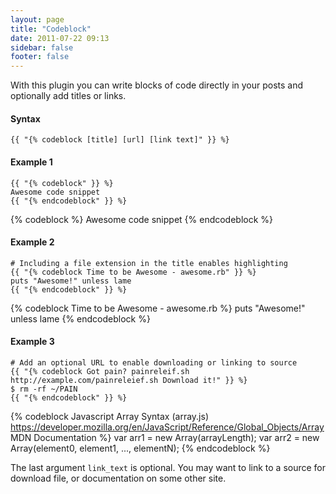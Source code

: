 ```yaml
---
layout: page
title: "Codeblock"
date: 2011-07-22 09:13
sidebar: false
footer: false
---
```


With this plugin you can write blocks of code directly in your posts and optionally add titles or links.

#### Syntax

    {{ "{% codeblock [title] [url] [link text]" }} %}

#### Example 1

    {{ "{% codeblock" }} %}
    Awesome code snippet
    {{ "{% endcodeblock" }} %}

{% codeblock %}
Awesome code snippet
{% endcodeblock %}

#### Example 2

    # Including a file extension in the title enables highlighting
    {{ "{% codeblock Time to be Awesome - awesome.rb" }} %}
    puts "Awesome!" unless lame
    {{ "{% endcodeblock" }} %}

{% codeblock Time to be Awesome - awesome.rb %}
puts "Awesome!" unless lame
{% endcodeblock %}

#### Example 3

    # Add an optional URL to enable downloading or linking to source
    {{ "{% codeblock Got pain? painreleif.sh http://example.com/painreleief.sh Download it!" }} %}
    $ rm -rf ~/PAIN
    {{ "{% endcodeblock" }} %}

{% codeblock Javascript Array Syntax (array.js) https://developer.mozilla.org/en/JavaScript/Reference/Global_Objects/Array MDN Documentation %}
var arr1 = new Array(arrayLength);
var arr2 = new Array(element0, element1, ..., elementN);
{% endcodeblock %}

The last argument `link_text` is optional. You may want to link to a source for download file, or documentation on some other site.
